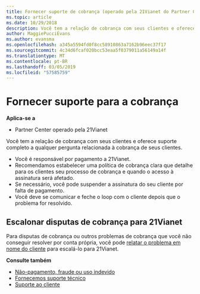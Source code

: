 ```yaml
---
title: Fornecer suporte de cobrança (operado pela 21Vianet do Partner Center)
ms.topic: article
ms.date: 10/29/2018
description: Você tem a relação de cobrança com seus clientes e oferece suporte completo a qualquer pergunta relacionada à cobrança de seus clientes.
author: MaggiePucciEvans
ms.author: evansma
ms.openlocfilehash: a345a5594fd0f8cc58910863a7162b96eec37f17
ms.sourcegitcommit: 4c34d6fcaf020bcc53eaa5f0379011a56149a14f
ms.translationtype: MT
ms.contentlocale: pt-BR
ms.lasthandoff: 03/05/2019
ms.locfileid: "57585759"
---
```

# <a name="provide-billing-support"></a>Fornecer suporte para a cobrança

**Aplica-se a**

-   Partner Center operado pela 21Vianet

Você tem a relação de cobrança com seus clientes e oferece suporte completo a qualquer pergunta relacionada à cobrança de seus clientes.

-   Você é responsável por pagamento a 21Vianet.
-   Recomendamos estabelecer uma política de cobrança clara que detalhe para os clientes seu processo de cobrança e quando o acesso à assinatura será afetado.
-   Se necessário, você pode suspender a assinatura do seu cliente por falta de pagamento.
-   Você deve se comunicar e feche o loop com o cliente depois que o problema for resolvido.

## <a href="" id="billingdisputes"></a>Escalonar disputas de cobrança para 21Vianet

Para disputas de cobrança ou outros problemas de cobrança que você não conseguir resolver por conta própria, você pode [relatar o problema em nome do cliente](report-problems-on-behalf-of-a-customer.md) para escalá-lo para 21Vianet.

**Consulte também**

-   [Não-pagamento, fraude ou uso indevido](non-payment-fraud-or-misuse.md)
-   [Fornecemos suporte técnico](provide-technical-support.md)
-   [Suporte ao cliente](customer-support.md)


